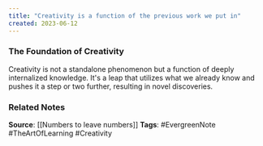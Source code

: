 ```yaml
---
title: "Creativity is a function of the previous work we put in"
created: 2023-06-12
---
```


### The Foundation of Creativity
Creativity is not a standalone phenomenon but a function of deeply internalized knowledge. It's a leap that utilizes what we already know and pushes it a step or two further, resulting in novel discoveries.

### Related Notes
**Source**: [[Numbers to leave numbers]]
**Tags**: #EvergreenNote #TheArtOfLearning #Creativity 